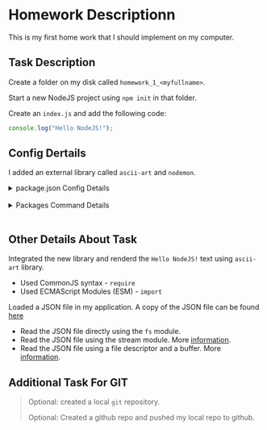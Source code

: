 # Homework Descriptionn

This is my first home work that I should implement on my computer.

## Task Description

Create a folder on my disk called `homework_1_<myfullname>`.

Start a new NodeJS project using `npm init` in that folder.

Create an `index.js` and add the following code:

```javascript
console.log("Hello NodeJS!");
```

## Config Dertails

I added an external library called `ascii-art` and `nodemon`. 

<details>
<summary>package.json Config Details</summary>
<p>

Wrote a script called `start` in `package.json` to run my node app with `nodemon` so i don't need to start every time I make a change in the code.

I start my app with `npm start`.
</p>
</details>
<br />


<details>
<summary>Packages Command Details</summary>
<p>
I used the following commands

```bash
npm i ascii-art
```

```bash
npm i -D nodemon
```

</p>
</details>
<br />


## Other Details About Task

Integrated the new library and renderd the `Hello NodeJS!` text using `ascii-art` library.
* Used CommonJS syntax -  `require`
* Used ECMAScript Modules (ESM) -  `import`

Loaded a JSON file in my application. A copy of the JSON file can be found [here](sayings.json)
 * Read the JSON file directly using the `fs` module.
 * Read the JSON file using the stream module. More [information](https://nodejs.org/docs/latest-v20.x/api/stream.html).
 * Read the JSON file using a file descriptor and a buffer. More [information](https://nodejs.org/docs/latest-v20.x/api/fs.html#fsreadfd-buffer-offset-length-position-callback).

## Additional Task For GIT

> Optional: created a local `git` repository.
>
> Optional: Created a github repo and pushed my local repo to github.